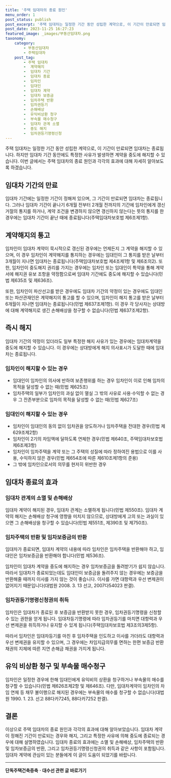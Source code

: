 ```yaml
---
title: '주택 임대차의 종료 원인'
menu_order: 1
post_status: publish
post_excerpt: '주택 임대차는 일정한 기간 동안 성립한 계약으로, 이 기간이 만료되면 임대차는 종료됩니다. 하지만 임대차 기간 동안에도 특정한 사유가 발생하면 계약을 중도에 해지할 수 있습니다. 이번 글에서는 주택 임대차의 종료 원인과 각각의 효과에 대해 자세히 알아보도록 하겠습니다.'
post_date: 2023-11-25 16:27:23
featured_image: _images/부동산임대차.png
taxonomy:
    category:
        - 부동산임대차
        - 주택임대차
    post_tag:
        - 주택 임대차
        -  계약해지
        -  임대차 기간
        -  임대차 종료
        -  임차인
        -  임대인
        -  임대차 계약
        -  임대차 보증금
        -  임차주택 반환
        -  임차권등기
        -  손해배상
        -  유익비상환 청구
        -  부속물 매수청구
        -  임대차 관계 소멸
        -  중도 해지
        -  임차권등기명령신청
---
```



주택 임대차는 일정한 기간 동안 성립한 계약으로, 이 기간이 만료되면 임대차는 종료됩니다. 하지만 임대차 기간 동안에도 특정한 사유가 발생하면 계약을 중도에 해지할 수 있습니다. 이번 글에서는 주택 임대차의 종료 원인과 각각의 효과에 대해 자세히 알아보도록 하겠습니다.

## 임대차 기간의 만료

임대차 기간에는 일정한 기간이 정해져 있으며, 그 기간이 만료되면 임대차는 종료됩니다. 그러나 임대차 기간이 끝나기 6개월 전부터 2개월 전까지의 기간에 임차인에게 갱신 거절의 통지를 하거나, 계약 조건을 변경하지 않으면 갱신하지 않는다는 뜻의 통지를 한 경우에는 임대차 기간이 끝난 때에 종료됩니다(주택임대차보호법 제6조제1항).

## 계약해지의 통고

임차인이 임대차 계약이 묵시적으로 갱신된 경우에는 언제든지 그 계약을 해지할 수 있으며, 이 경우 임차인이 계약해지를 통지하는 경우에는 임대인이 그 통지를 받은 날부터 3개월이 지나면 임대차는 종료됩니다(주택임대차보호법 제4조제1항 및 제6조의2). 또한, 임차인이 중도해지 권리를 가지는 경우에는 임차인 또는 임대인이 특약을 통해 계약서에 해지권 유보 조항을 약정함으로써 임대차 기간에도 중도에 해지할 수 있습니다(민법 제635조 및 제636조).

또한, 임차인이 파산선고를 받은 경우에도 임대차 기간의 약정이 있는 경우에도 임대인 또는 파산관재인은 계약해지의 통고를 할 수 있으며, 임차인이 해지 통고를 받은 날부터 6개월이 지나면 임대차는 종료됩니다(민법 제637조제1항). 이 경우 각 당사자는 상대방에 대해 계약해지로 생긴 손해배상을 청구할 수 없습니다(민법 제637조제2항).

## 즉시 해지

임대차 기간의 약정이 있더라도 일부 특정한 해지 사유가 있는 경우에는 임대차계약을 중도에 해지할 수 있습니다. 이 경우에는 상대방에게 해지 의사표시가 도달한 때에 임대차는 종료됩니다.

### 임차인이 해지할 수 있는 경우

- 임대인이 임차인의 의사에 반하여 보존행위를 하는 경우 임차인이 이로 인해 임차의 목적을 달성할 수 없는 때(민법 제625조)
- 임차주택의 일부가 임차인의 과실 없이 멸실 그 밖의 사유로 사용·수익할 수 없는 경우 그 잔존부분으로 임차의 목적을 달성할 수 없는 때(민법 제627조)

### 임대인이 해지할 수 있는 경우

- 임차인이 임대인의 동의 없이 임차권을 양도하거나 임차주택을 전대한 경우(민법 제629조제2항)
- 임차인이 2기의 차임액에 달하도록 연체한 경우(민법 제640조, 주택임대차보호법 제6조제3항)
- 임차인이 임차주택을 계약 또는 그 주택의 성질에 따라 정하여진 용법으로 이를 사용, 수익하지 않은 경우(민법 제654조에 따른 제610조제1항의 준용)
- 그 밖에 임차인으로서의 의무를 현저히 위반한 경우

## 임대차 종료의 효과

### 임대차 관계의 소멸 및 손해배상

임대차 계약이 해지된 경우, 임대차 관계는 소멸하게 됩니다(민법 제550조). 임대차 계약의 해지는 손해배상 청구에 영향을 미치지 않으므로, 상대방에게 고의 또는 과실이 있으면 그 손해배상을 청구할 수 있습니다(민법 제551조, 제390조 및 제750조).

### 임차주택의 반환 및 임차보증금의 반환

임대차가 종료되면, 임대차 계약의 내용에 따라 임차인은 임차주택을 반환해야 하고, 임대인은 임차보증금을 반환해야 합니다(민법 제536조).

임차인이 임대차 계약을 중도에 해지하는 경우 임차보증금을 돌려받기가 쉽지 않습니다. 따라서 임대차가 종료되었는데도 임대인이 보증금을 돌려주지 않는 경우에는 보증금을 반환해줄 때까지 이사를 가지 않는 것이 좋습니다. 이사를 가면 대항력과 우선 변제권이 없어지기 때문입니다(대법원 2008. 3. 13 선고, 2007다54023 판결).

### 임차권등기명령신청권의 취득

임차인은 임대차가 종료된 후 보증금을 반환받지 못한 경우, 임차권등기명령을 신청할 수 있는 권한을 얻게 됩니다. 임대차등기명령에 따라 임차권등기를 마치면 대항력과 우선 변제권을 취득하거나 유지할 수 있게 됩니다(주택임대차보호법 제3조의3제5항).

따라서 임차인은 임대차등기를 마친 후 임차주택을 인도하고 이사를 가더라도 대항력과 우선 변제권을 유지할 수 있으며, 그 경우에는 차임지급의무를 면하는 한편 보증금 반환채권의 지체에 따른 지연 손해금 채권을 가지게 됩니다.

## 유익 비상환 청구 및 부속물 매수청구

임차인은 일정한 경우에 한해 임대인에게 유익비의 상환을 청구하거나 부속물의 매수를 청구할 수 있습니다(민법 제626조제2항 및 제646조). 다만, 임대차계약이 임차인의 차임 연체 등 채무 불이행으로 해지된 경우에는 부속물의 매수를 청구할 수 없습니다(대법원 1990. 1. 23. 선고 88다카7245, 88다카7252 판결).

## 결론

이상으로 주택 임대차의 종료 원인과 각각의 효과에 대해 알아보았습니다. 임대차 계약이 정해진 기간이 만료되는 경우와 해지, 그리고 특정한 사유에 의해 중도에 종료되는 경우에 대해 설명하였습니다. 임대차 종료의 효과에는 소멸 및 손해배상, 임차주택의 반환 및 임차보증금의 반환, 그리고 임차권등기명령신청권의 취득과 같은 사항이 포함됩니다. 임대차 계약에 관심이 있는 분들에게 이 글이 도움이 되었기를 바랍니다.
<!-- wp:separator -->
<hr class="wp-block-separator has-alpha-channel-opacity"/>
<!-- /wp:separator -->

<!-- wp:group {"backgroundColor":"base","layout":{"type":"constrained"}} -->
<div class="wp-block-group has-base-background-color has-background"><!-- wp:paragraph {"align":"center","fontSize":"medium"} -->
<p class="has-text-align-center has-large-font-size"><strong>단독주택건축증축ㆍ대수선 관련 글 바로가기</strong></p>
<!-- /wp:paragraph -->


<!-- wp:latest-posts
{"categories":[{"id":22770,"count":19,"description":"","link":"https://uknowlaw.com/category/%eb%8b%a8%eb%8f%85%ec%a3%bc%ed%83%9d%ea%b1%b4%ec%b6%95%ec%a6%9d%ec%b6%95%e3%86%8d%eb%8c%80%ec%88%98%ec%84%a0/","name":"단독주택건축증축ㆍ대수선","slug":"단독주택건축증축ㆍ대수선","taxonomy":"category","parent":0,"meta":[],"_links":{"self":[{"href":"https://uknowlaw.com/wp-json/wp/v2/categories/22770"}],"collection":[{"href":"https://uknowlaw.com/wp-json/wp/v2/categories"}],"about":[{"href":"https://uknowlaw.com/wp-json/wp/v2/taxonomies/category"}],"wp:post_type":[{"href":"https://uknowlaw.com/wp-json/wp/v2/posts?categories=22770"}],"curies":[{"name":"wp","href":"https://api.w.org/{rel}","templated":true}]}}],"postsToShow":100,"excerptLength":28,"postLayout":"grid","columns":2,"featuredImageAlign":"left","featuredImageSizeSlug":"large","fontSize":"small"} /--></div>
<!-- /wp:group -->